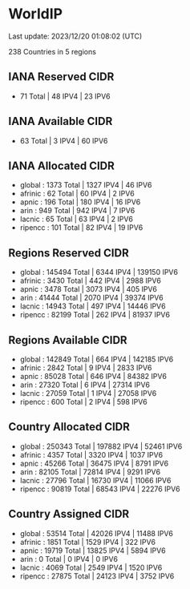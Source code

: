 # WorldIP

Last update: 2023/12/20 01:08:02 (UTC)

238 Countries in 5 regions

## IANA Reserved CIDR

- 71 Total | 48 IPV4 | 23 IPV6

## IANA Available CIDR

- 63 Total | 3 IPV4 | 60 IPV6

## IANA Allocated CIDR

- global : 1373 Total | 1327 IPV4 | 46 IPV6
- afrinic : 62 Total | 60 IPV4 | 2 IPV6
- apnic : 196 Total | 180 IPV4 | 16 IPV6
- arin : 949 Total | 942 IPV4 | 7 IPV6
- lacnic : 65 Total | 63 IPV4 | 2 IPV6
- ripencc : 101 Total | 82 IPV4 | 19 IPV6

## Regions Reserved CIDR

- global : 145494 Total | 6344 IPV4 | 139150 IPV6
- afrinic : 3430 Total | 442 IPV4 | 2988 IPV6
- apnic : 3478 Total | 3073 IPV4 | 405 IPV6
- arin : 41444 Total | 2070 IPV4 | 39374 IPV6
- lacnic : 14943 Total | 497 IPV4 | 14446 IPV6
- ripencc : 82199 Total | 262 IPV4 | 81937 IPV6

## Regions Available CIDR

- global : 142849 Total | 664 IPV4 | 142185 IPV6
- afrinic : 2842 Total | 9 IPV4 | 2833 IPV6
- apnic : 85028 Total | 646 IPV4 | 84382 IPV6
- arin : 27320 Total | 6 IPV4 | 27314 IPV6
- lacnic : 27059 Total | 1 IPV4 | 27058 IPV6
- ripencc : 600 Total | 2 IPV4 | 598 IPV6

## Country Allocated CIDR

- global : 250343 Total | 197882 IPV4 | 52461 IPV6
- afrinic : 4357 Total | 3320 IPV4 | 1037 IPV6
- apnic : 45266 Total | 36475 IPV4 | 8791 IPV6
- arin : 82105 Total | 72814 IPV4 | 9291 IPV6
- lacnic : 27796 Total | 16730 IPV4 | 11066 IPV6
- ripencc : 90819 Total | 68543 IPV4 | 22276 IPV6

## Country Assigned CIDR

- global : 53514 Total | 42026 IPV4 | 11488 IPV6
- afrinic : 1851 Total | 1529 IPV4 | 322 IPV6
- apnic : 19719 Total | 13825 IPV4 | 5894 IPV6
- arin : 0 Total | 0 IPV4 | 0 IPV6
- lacnic : 4069 Total | 2549 IPV4 | 1520 IPV6
- ripencc : 27875 Total | 24123 IPV4 | 3752 IPV6
